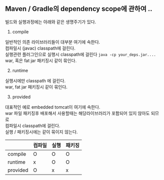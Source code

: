 ## Maven / Gradle의 dependency scope에 관하여 .. 


빌드와 실행과정에는 아래와 같은 생명주기가 있다. 

1. compile 

일반적인 의존 라이브러리들이 대부분 여기에 속한다.  
컴파일시 (javac) classpath에 걸린다.   
실행관련 플러그인으로 실행시 classpath에 걸린다 `java -cp your_deps.jar....`  
war, 혹은 fat jar 패키징시 같이 묶인다.   


2. runtime 

실행시에만 classpath 에 걸린다.   
war, fat jar 패키징시 같이 묶인다.   

3. provided 

대표적인 예로 embedded tomcat이 여기에 속한다.  
war 파일 패키징후 배포해서 사용할때는 해당라이브러리가 포함되어 있지 않아도 되므로   
컴파일시 classpath에 걸린다.   
실행 / 패키징시에는 같이 묶이지 않는다. 

| | 컴파일 | 실행 | 패키징 | 
|---|---|---|---|
| compile | O | O | O |
| runtime | x | O | O |
| provided | O | x | x |
